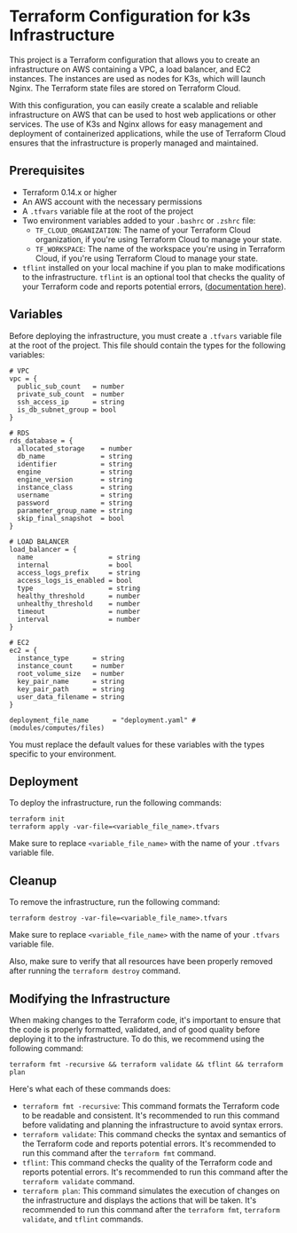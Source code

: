 # Terraform Configuration for k3s Infrastructure

This project is a Terraform configuration that allows you to create an infrastructure on AWS containing a VPC, a load balancer, and EC2 instances. The instances are used as nodes for K3s, which will launch Nginx. The Terraform state files are stored on Terraform Cloud.

With this configuration, you can easily create a scalable and reliable infrastructure on AWS that can be used to host web applications or other services. The use of K3s and Nginx allows for easy management and deployment of containerized applications, while the use of Terraform Cloud ensures that the infrastructure is properly managed and maintained.

## Prerequisites

- Terraform 0.14.x or higher
- An AWS account with the necessary permissions
- A `.tfvars` variable file at the root of the project
- Two environment variables added to your `.bashrc` or `.zshrc` file:
  - `TF_CLOUD_ORGANIZATION`: The name of your Terraform Cloud organization, if you're using Terraform Cloud to manage your state.
  - `TF_WORKSPACE`: The name of the workspace you're using in Terraform Cloud, if you're using Terraform Cloud to manage your state.
- `tflint` installed on your local machine if you plan to make modifications to the infrastructure. `tflint` is an optional tool that checks the quality of your Terraform code and reports potential errors, ([documentation here](https://github.com/terraform-linters/tflint)).

## Variables

Before deploying the infrastructure, you must create a `.tfvars` variable file at the root of the project. This file should contain the types for the following variables:

```
# VPC
vpc = {
  public_sub_count   = number
  private_sub_count  = number
  ssh_access_ip      = string
  is_db_subnet_group = bool
}

# RDS
rds_database = {
  allocated_storage    = number
  db_name              = string
  identifier           = string
  engine               = string
  engine_version       = string
  instance_class       = string
  username             = string
  password             = string
  parameter_group_name = string
  skip_final_snapshot  = bool
}

# LOAD BALANCER
load_balancer = {
  name                   = string
  internal               = bool
  access_logs_prefix     = string
  access_logs_is_enabled = bool
  type                   = string
  healthy_threshold      = number
  unhealthy_threshold    = number
  timeout                = number
  interval               = number
}

# EC2
ec2 = {
  instance_type      = string
  instance_count     = number
  root_volume_size   = number
  key_pair_name      = string
  key_pair_path      = string
  user_data_filename = string
}

deployment_file_name      = "deployment.yaml" #(modules/computes/files)
```

You must replace the default values for these variables with the types specific to your environment.

## Deployment

To deploy the infrastructure, run the following commands:

```
terraform init
terraform apply -var-file=<variable_file_name>.tfvars
```

Make sure to replace `<variable_file_name>` with the name of your `.tfvars` variable file.

## Cleanup

To remove the infrastructure, run the following command:

```
terraform destroy -var-file=<variable_file_name>.tfvars
```

Make sure to replace `<variable_file_name>` with the name of your `.tfvars` variable file.

Also, make sure to verify that all resources have been properly removed after running the `terraform destroy` command.

## Modifying the Infrastructure

When making changes to the Terraform code, it's important to ensure that the code is properly formatted, validated, and of good quality before deploying it to the infrastructure. To do this, we recommend using the following command:

```
terraform fmt -recursive && terraform validate && tflint && terraform plan
```

Here's what each of these commands does:

- `terraform fmt -recursive`: This command formats the Terraform code to be readable and consistent. It's recommended to run this command before validating and planning the infrastructure to avoid syntax errors.
- `terraform validate`: This command checks the syntax and semantics of the Terraform code and reports potential errors. It's recommended to run this command after the `terraform fmt` command.
- `tflint`: This command checks the quality of the Terraform code and reports potential errors. It's recommended to run this command after the `terraform validate` command.
- `terraform plan`: This command simulates the execution of changes on the infrastructure and displays the actions that will be taken. It's recommended to run this command after the `terraform fmt`, `terraform validate`, and `tflint` commands.